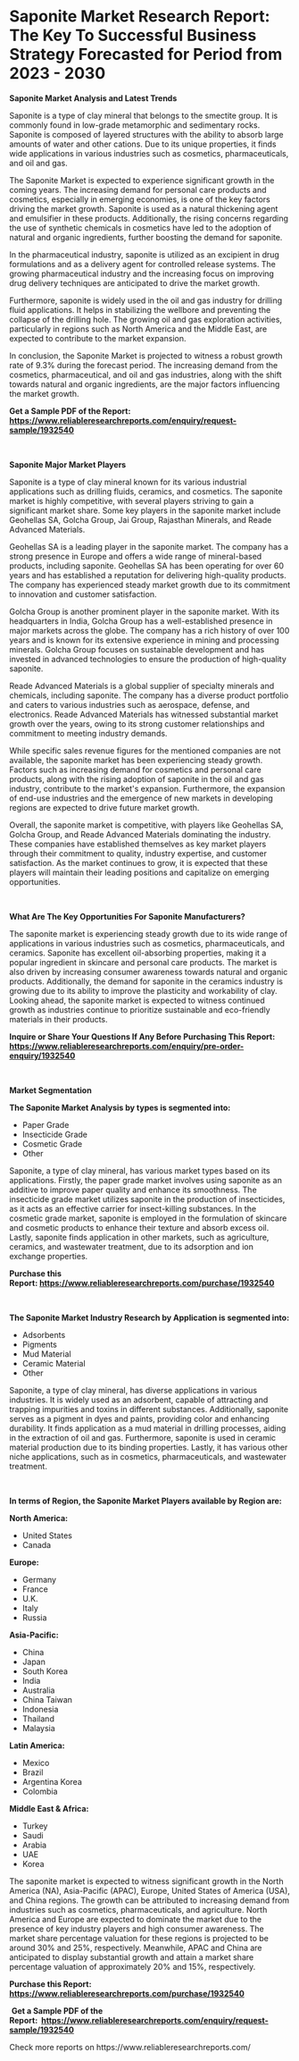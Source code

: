 <p><h1>Saponite Market Research Report: The Key To Successful Business Strategy Forecasted for Period from 2023 - 2030</h1></p><p><strong>Saponite Market Analysis and Latest Trends</strong></p>
<p><p>Saponite is a type of clay mineral that belongs to the smectite group. It is commonly found in low-grade metamorphic and sedimentary rocks. Saponite is composed of layered structures with the ability to absorb large amounts of water and other cations. Due to its unique properties, it finds wide applications in various industries such as cosmetics, pharmaceuticals, and oil and gas.</p><p>The Saponite Market is expected to experience significant growth in the coming years. The increasing demand for personal care products and cosmetics, especially in emerging economies, is one of the key factors driving the market growth. Saponite is used as a natural thickening agent and emulsifier in these products. Additionally, the rising concerns regarding the use of synthetic chemicals in cosmetics have led to the adoption of natural and organic ingredients, further boosting the demand for saponite.</p><p>In the pharmaceutical industry, saponite is utilized as an excipient in drug formulations and as a delivery agent for controlled release systems. The growing pharmaceutical industry and the increasing focus on improving drug delivery techniques are anticipated to drive the market growth.</p><p>Furthermore, saponite is widely used in the oil and gas industry for drilling fluid applications. It helps in stabilizing the wellbore and preventing the collapse of the drilling hole. The growing oil and gas exploration activities, particularly in regions such as North America and the Middle East, are expected to contribute to the market expansion.</p><p>In conclusion, the Saponite Market is projected to witness a robust growth rate of 9.3% during the forecast period. The increasing demand from the cosmetics, pharmaceutical, and oil and gas industries, along with the shift towards natural and organic ingredients, are the major factors influencing the market growth.</p></p>
<p><strong>Get a Sample PDF of the Report:&nbsp; <a href="https://www.reliableresearchreports.com/enquiry/request-sample/1932540">https://www.reliableresearchreports.com/enquiry/request-sample/1932540</a></strong></p>
<p>&nbsp;</p>
<p><strong>Saponite Major Market Players</strong></p>
<p><p>Saponite is a type of clay mineral known for its various industrial applications such as drilling fluids, ceramics, and cosmetics. The saponite market is highly competitive, with several players striving to gain a significant market share. Some key players in the saponite market include Geohellas SA, Golcha Group, Jai Group, Rajasthan Minerals, and Reade Advanced Materials.</p><p>Geohellas SA is a leading player in the saponite market. The company has a strong presence in Europe and offers a wide range of mineral-based products, including saponite. Geohellas SA has been operating for over 60 years and has established a reputation for delivering high-quality products. The company has experienced steady market growth due to its commitment to innovation and customer satisfaction.</p><p>Golcha Group is another prominent player in the saponite market. With its headquarters in India, Golcha Group has a well-established presence in major markets across the globe. The company has a rich history of over 100 years and is known for its extensive experience in mining and processing minerals. Golcha Group focuses on sustainable development and has invested in advanced technologies to ensure the production of high-quality saponite.</p><p>Reade Advanced Materials is a global supplier of specialty minerals and chemicals, including saponite. The company has a diverse product portfolio and caters to various industries such as aerospace, defense, and electronics. Reade Advanced Materials has witnessed substantial market growth over the years, owing to its strong customer relationships and commitment to meeting industry demands.</p><p>While specific sales revenue figures for the mentioned companies are not available, the saponite market has been experiencing steady growth. Factors such as increasing demand for cosmetics and personal care products, along with the rising adoption of saponite in the oil and gas industry, contribute to the market's expansion. Furthermore, the expansion of end-use industries and the emergence of new markets in developing regions are expected to drive future market growth.</p><p>Overall, the saponite market is competitive, with players like Geohellas SA, Golcha Group, and Reade Advanced Materials dominating the industry. These companies have established themselves as key market players through their commitment to quality, industry expertise, and customer satisfaction. As the market continues to grow, it is expected that these players will maintain their leading positions and capitalize on emerging opportunities.</p></p>
<p>&nbsp;</p>
<p><strong>What Are The Key Opportunities For Saponite Manufacturers?</strong></p>
<p><p>The saponite market is experiencing steady growth due to its wide range of applications in various industries such as cosmetics, pharmaceuticals, and ceramics. Saponite has excellent oil-absorbing properties, making it a popular ingredient in skincare and personal care products. The market is also driven by increasing consumer awareness towards natural and organic products. Additionally, the demand for saponite in the ceramics industry is growing due to its ability to improve the plasticity and workability of clay. Looking ahead, the saponite market is expected to witness continued growth as industries continue to prioritize sustainable and eco-friendly materials in their products.</p></p>
<p><strong>Inquire or Share Your Questions If Any Before Purchasing This Report: <a href="https://www.reliableresearchreports.com/enquiry/pre-order-enquiry/1932540">https://www.reliableresearchreports.com/enquiry/pre-order-enquiry/1932540</a></strong></p>
<p>&nbsp;</p>
<p><strong>Market Segmentation</strong></p>
<p><strong>The Saponite Market Analysis by types is segmented into:</strong></p>
<p><ul><li>Paper Grade</li><li>Insecticide Grade</li><li>Cosmetic Grade</li><li>Other</li></ul></p>
<p><p>Saponite, a type of clay mineral, has various market types based on its applications. Firstly, the paper grade market involves using saponite as an additive to improve paper quality and enhance its smoothness. The insecticide grade market utilizes saponite in the production of insecticides, as it acts as an effective carrier for insect-killing substances. In the cosmetic grade market, saponite is employed in the formulation of skincare and cosmetic products to enhance their texture and absorb excess oil. Lastly, saponite finds application in other markets, such as agriculture, ceramics, and wastewater treatment, due to its adsorption and ion exchange properties.</p></p>
<p><strong>Purchase this Report:&nbsp;<a href="https://www.reliableresearchreports.com/purchase/1932540">https://www.reliableresearchreports.com/purchase/1932540</a></strong></p>
<p>&nbsp;</p>
<p><strong>The Saponite Market Industry Research by Application is segmented into:</strong></p>
<p><ul><li>Adsorbents</li><li>Pigments</li><li>Mud Material</li><li>Ceramic Material</li><li>Other</li></ul></p>
<p><p>Saponite, a type of clay mineral, has diverse applications in various industries. It is widely used as an adsorbent, capable of attracting and trapping impurities and toxins in different substances. Additionally, saponite serves as a pigment in dyes and paints, providing color and enhancing durability. It finds application as a mud material in drilling processes, aiding in the extraction of oil and gas. Furthermore, saponite is used in ceramic material production due to its binding properties. Lastly, it has various other niche applications, such as in cosmetics, pharmaceuticals, and wastewater treatment.</p></p>
<p>&nbsp;</p>
<p><strong>In terms of Region, the Saponite Market Players available by Region are:</strong></p>
<p>
    <p> <strong> North America: </strong>
        <ul>
            <li>United States</li>
            <li>Canada</li>
        </ul>
        </p> 
    <p> <strong> Europe: </strong>
        <ul>
            <li>Germany</li>
            <li>France</li>
            <li>U.K.</li>
            <li>Italy</li>
            <li>Russia</li>
        </ul>
        </p> 
    <p> <strong> Asia-Pacific: </strong>
        <ul>
            <li>China</li>
            <li>Japan</li>
            <li>South Korea</li>
            <li>India</li>
            <li>Australia</li>
            <li>China Taiwan</li>
            <li>Indonesia</li>
            <li>Thailand</li>
            <li>Malaysia</li>
        </ul>
        </p> 
    <p> <strong> Latin America: </strong>
        <ul>
            <li>Mexico</li>
            <li>Brazil</li>
            <li>Argentina Korea</li>
            <li>Colombia</li>
        </ul>
        </p> 
    <p> <strong> Middle East & Africa: </strong>
        <ul>
            <li>Turkey</li>
            <li>Saudi</li>
            <li>Arabia</li>
            <li>UAE</li>
            <li>Korea</li>
        </ul>
    </p>
    </p>
<p><p>The saponite market is expected to witness significant growth in the North America (NA), Asia-Pacific (APAC), Europe, United States of America (USA), and China regions. The growth can be attributed to increasing demand from industries such as cosmetics, pharmaceuticals, and agriculture. North America and Europe are expected to dominate the market due to the presence of key industry players and high consumer awareness. The market share percentage valuation for these regions is projected to be around 30% and 25%, respectively. Meanwhile, APAC and China are anticipated to display substantial growth and attain a market share percentage valuation of approximately 20% and 15%, respectively.</p></p>
<p><strong>Purchase this Report: <a href="https://www.reliableresearchreports.com/purchase/1932540">https://www.reliableresearchreports.com/purchase/1932540</a></strong></p>
<p>&nbsp;<strong>Get a Sample PDF of the Report:&nbsp;&nbsp;<a href="https://www.reliableresearchreports.com/enquiry/request-sample/1932540">https://www.reliableresearchreports.com/enquiry/request-sample/1932540</a></strong></p>
<p><strong></strong></p>
<p>Check more reports on https://www.reliableresearchreports.com/</p>